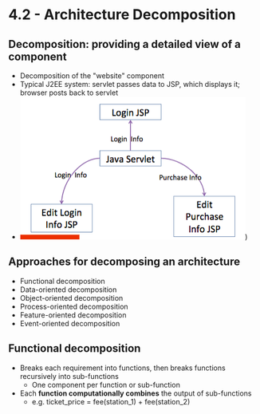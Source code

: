 # 4.2 - Architecture Decomposition

## Decomposition: providing a detailed view of a component
* Decomposition of the "website" component
* Typical J2EE system: servlet passes data to JSP, which displays it; browser posts back to servlet
* ![1](./images/42_1.png))

## Approaches for decomposing an architecture
* Functional decomposition
* Data-oriented decomposition
* Object-oriented decomposition
* Process-oriented decomposition
* Feature-oriented decomposition
* Event-oriented decomposition

## Functional decomposition
* Breaks each requirement into functions, then breaks functions recursively into sub-functions
  * One component per function or sub-function
* Each **function computationally combines** the output of sub-functions
    * e.g. ticket\_price = fee(station_1) + fee(station_2)
